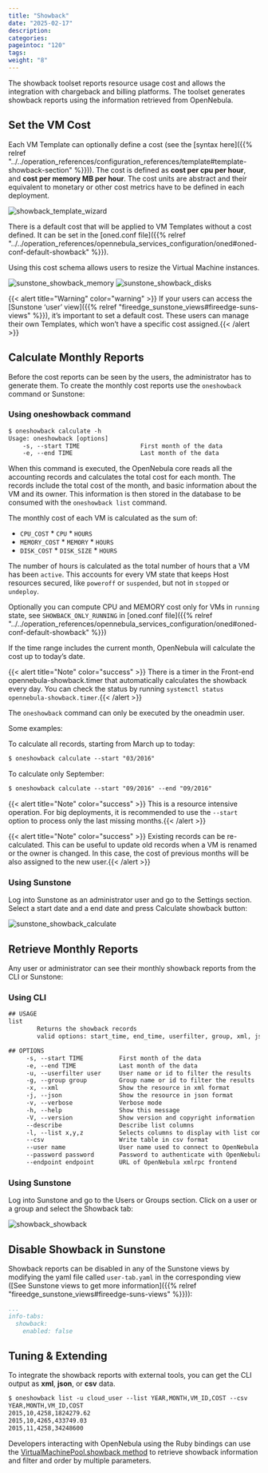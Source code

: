 ```yaml
---
title: "Showback"
date: "2025-02-17"
description:
categories:
pageintoc: "120"
tags:
weight: "8"
---
```


<a id="showback"></a>

<!--# Showback -->

The showback toolset reports resource usage cost and allows the integration with chargeback and billing platforms. The toolset generates showback reports using the information retrieved from OpenNebula.

## Set the VM Cost

Each VM Template can optionally define a cost (see the [syntax here]({{% relref "../../operation_references/configuration_references/template#template-showback-section" %}})). The cost is defined as **cost per cpu per hour**, and **cost per memory MB per hour**. The cost units are abstract and their equivalent to monetary or other cost metrics have to be defined in each deployment.

![showback_template_wizard](/images/showback_template_wizard.png)

There is a default cost that will be applied to VM Templates without a cost defined. It can be set in the [oned.conf file]({{% relref "../../operation_references/opennebula_services_configuration/oned#oned-conf-default-showback" %}}).

Using this cost schema allows users to resize the Virtual Machine instances.

![sunstone_showback_memory](/images/sunstone_showback_memory.png)
![sunstone_showback_disks](/images/sunstone_showback_disks.png)

{{< alert title="Warning" color="warning" >}}
If your users can access the [Sunstone ‘user’ view]({{% relref "fireedge_sunstone_views#fireedge-suns-views" %}}), it’s important to set a default cost. These users can manage their own Templates, which won’t have a specific cost assigned.{{< /alert >}} 

## Calculate Monthly Reports

Before the cost reports can be seen by the users, the administrator has to generate them. To create the monthly cost reports use the `oneshowback` command or Sunstone:

### Using oneshowback command

```default
$ oneshowback calculate -h
Usage: oneshowback [options]
    -s, --start TIME                 First month of the data
    -e, --end TIME                   Last month of the data
```

When this command is executed, the OpenNebula core reads all the accounting records and calculates the total cost for each month. The records include the total cost of the month, and basic information about the VM and its owner. This information is then stored in the database to be consumed with the `oneshowback list` command.

The monthly cost of each VM is calculated as the sum of:

* `CPU_COST` \* `CPU` \* `HOURS`
* `MEMORY_COST` \* `MEMORY` \* `HOURS`
* `DISK_COST` \* `DISK_SIZE` \* `HOURS`

The number of hours is calculated as the total number of hours that a VM has been `active`. This accounts for every VM state that keeps Host resources secured, like `poweroff` or `suspended`, but not in `stopped` or `undeploy`.

Optionally you can compute CPU and MEMORY cost only for VMs in `running` state, see `SHOWBACK_ONLY_RUNNING` in [oned.conf file]({{% relref "../../operation_references/opennebula_services_configuration/oned#oned-conf-default-showback" %}})

If the time range includes the current month, OpenNebula will calculate the cost up to today’s date.

{{< alert title="Note" color="success" >}}
There is a timer in the Front-end opennebula-showback.timer that automatically calculates the showback every day. You can check the status by running `systemctl status opennebula-showback.timer`.{{< /alert >}} 

The `oneshowback` command can only be executed by the oneadmin user.

Some examples:

To calculate all records, starting from March up to today:

```default
$ oneshowback calculate --start "03/2016"
```

To calculate only September:

```default
$ oneshowback calculate --start "09/2016" --end "09/2016"
```

{{< alert title="Note" color="success" >}}
This is a resource intensive operation. For big deployments, it is recommended to use the `--start` option to process only the last missing months.{{< /alert >}} 

{{< alert title="Note" color="success" >}}
Existing records can be re-calculated. This can be useful to update old records when a VM is renamed or the owner is changed. In this case, the cost of previous months will be also assigned to the new user.{{< /alert >}} 

### Using Sunstone

Log into Sunstone as an administrator user and go to the Settings section. Select a start date and a end date and press Calculate showback button:

![sunstone_showback_calculate](/images/sunstone_showback_calculate.png)

## Retrieve Monthly Reports

Any user or administrator can see their monthly showback reports from the CLI or Sunstone:

### Using CLI

```default
## USAGE
list
        Returns the showback records
        valid options: start_time, end_time, userfilter, group, xml, json, verbose, help, version, describe, list, csv, user, password, endpoint

## OPTIONS
     -s, --start TIME          First month of the data
     -e, --end TIME            Last month of the data
     -u, --userfilter user     User name or id to filter the results
     -g, --group group         Group name or id to filter the results
     -x, --xml                 Show the resource in xml format
     -j, --json                Show the resource in json format
     -v, --verbose             Verbose mode
     -h, --help                Show this message
     -V, --version             Show version and copyright information
     --describe                Describe list columns
     -l, --list x,y,z          Selects columns to display with list command
     --csv                     Write table in csv format
     --user name               User name used to connect to OpenNebula
     --password password       Password to authenticate with OpenNebula
     --endpoint endpoint       URL of OpenNebula xmlrpc frontend
```

### Using Sunstone

Log into Sunstone and go to the Users or Groups section. Click on a user or a group and select the Showback tab:

![showback_showback](/images/sunstone_showback.png)

## Disable Showback in Sunstone

Showback reports can be disabled in any of the Sunstone views by modifying the yaml file called `user-tab.yaml` in the corresponding view ([See Sunstone views to get more information]({{% relref "fireedge_sunstone_views#fireedge-suns-views" %}})):

```yaml
...
info-tabs:
  showback:
    enabled: false
```

## Tuning & Extending

To integrate the showback reports with external tools, you can get the CLI output as **xml**, **json**, or **csv** data.

```default
$ oneshowback list -u cloud_user --list YEAR,MONTH,VM_ID,COST --csv
YEAR,MONTH,VM_ID,COST
2015,10,4258,1824279.62
2015,10,4265,433749.03
2015,11,4258,34248600
```

Developers interacting with OpenNebula using the Ruby bindings can use the [VirtualMachinePool.showback method](http://docs.opennebula.io/doc/6.4/oca/ruby/OpenNebula/VirtualMachinePool.html#showback-instance_method) to retrieve showback information and filter and order by multiple parameters.
